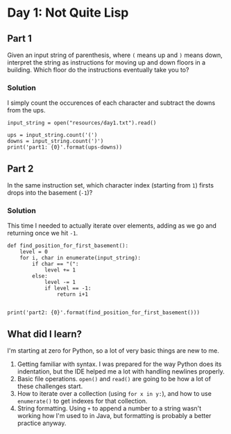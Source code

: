 # Day 1: Not Quite Lisp
## Part 1
Given an input string of parenthesis, where `(` means up and `)` means down, interpret
the string as instructions for moving up and down floors in a building.
Which floor do the instructions eventually take you to?
### Solution
I simply count the occurences of each character and subtract the downs from the ups.
```
input_string = open("resources/day1.txt").read()

ups = input_string.count('(')
downs = input_string.count(')')
print('part1: {0}'.format(ups-downs))
```
## Part 2
In the same instruction set, which character index (starting from `1`) firsts
drops into the basement (`-1`)?
### Solution
This time I needed to actually iterate over elements, adding as we go
and returning once we hit `-1`.
```
def find_position_for_first_basement():
    level = 0
    for i, char in enumerate(input_string):
        if char == "(":
            level += 1
        else:
            level -= 1
            if level == -1:
                return i+1


print('part2: {0}'.format(find_position_for_first_basement()))
```
## What did I learn?
I'm starting at zero for Python, so a lot of very basic things are new to me.
1. Getting familiar with syntax. I was prepared for the way Python does
its indentation, but the IDE helped me a lot with handling newlines properly.
2. Basic file operations. `open()` and `read()` are going to be how a lot
of these challenges start.
3. How to iterate over a collection (using `for x in y:`), and how to use `enumerate()` to get
indexes for that collection.
4. String formatting. Using `+` to append a number to a string wasn't working
how I'm used to in Java, but formatting is probably a better practice anyway.
